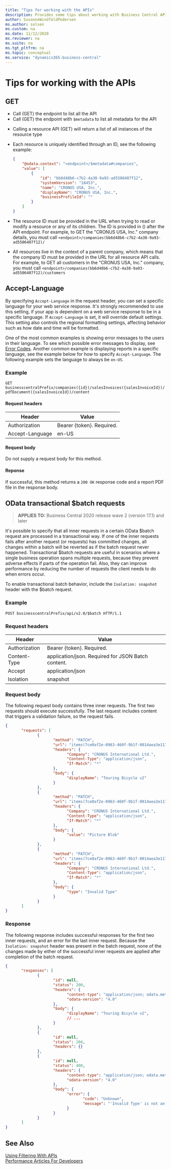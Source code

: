 ```yaml
---
title: "Tips for working with the APIs"
description: Provides some tips about working with Business Central API.
author: SusanneWindfeldPedersen
ms.author: solsen
ms.custom: na
ms.date: 11/12/2020
ms.reviewer: na
ms.suite: na
ms.tgt_pltfrm: na
ms.topic: conceptual
ms.service: "dynamics365-business-central"
---
```


# Tips for working with the APIs


## GET

+ Call (GET) the endpoint to list all the API
+ Call (GET) the endpoint with `$metadata` to list all metadata for the API

<!--
+ Call (GET) the endpoint with the `odata.track-changes` preference to obtain a [deltaLink](devenv-connect-apps-delta.md) to return the records that have changed in the data set since the last query
+ Call (GET) the endpoint with `$filter` to list all the records within the specified range by providing [Filters](devenv-connect-apps-filtering.md)
-->

+ Calling a resource API (GET) will return a list of all instances of the resource type
+ Each resource is uniquely identified through an ID, see the following example:  

    ```json
    {
        "@odata.context": "<endpoint>/$metadata#companies",
        "value": [
            {
                "id": "bb6d48b6-c7b2-4a38-9a93-ad5506407f12",
                "systemVersion": "18453",
                "name": "CRONUS USA, Inc.",
                "displayName": "CRONUS USA, Inc.",
                "businessProfileId": ""
            }
        ]
    }
    ```

+ The resource ID must be provided in the URL when trying to read or modify a resource or any of its children. The ID is provided in () after the API endpoint. For example, to GET the "CRONUS USA, Inc." company details, you must call `<endpoint>/companies(bb6d48b6-c7b2-4a38-9a93-ad5506407f12)/`
+ All resources live in the context of a parent company, which means that the company ID must be provided in the URL for all resource API calls. For example, to GET all customers in the "CRONUS USA, Inc." company, you must call `<endpoint>/companies(bb6d48b6-c7b2-4a38-9a93-ad5506407f12)/customers`

## <a name="AcceptLanguage"></a>Accept-Language

By specifying `Accept-Language` in the request header, you can set a specific language for your web service response. It's strongly recommended to use this setting, if your app is dependent on a web service response to be in a specific language. If `Accept-Language` is set, it will override default settings. This setting also controls the regional formatting settings, affecting behavior such as how date and time will be formatted.

One of the most common examples is showing error messages to the users in their language. To see which possible error messages to display, see [Error Codes](/dynamics-nav/api-reference/v2.0/dynamics_error_codes). Another common example is displaying reports in a specific language, see the example below for how to specify `Accept-Language`. The following example sets the language to always be `en-US`.

### Example

`GET businesscentralPrefix/companies({id})/salesInvoices({salesInvoiceId})/pdfDocument({salesInvoiceId})/content`

#### Request headers
|Header|Value|
|------|-----|
|Authorization  |Bearer {token}. Required. |
|Accept-Language|en-US|

#### Request body
Do not supply a request body for this method.

#### Reponse
If successful, this method returns a `200 OK` response code and a report PDF file in the response body.

## <a name="batch"></a>OData transactional $batch requests

> **APPLIES TO:** Business Central 2020 release wave 2 (version 17.1) and later

It's possible to specify that all inner requests in a certain OData $batch request are processed in a transactional way. If one of the inner requests fails after another request (or requests) has committed changes, all changes within a batch will be reverted as if the batch request never happened. Transactional $batch requests are useful in scenarios where a single business operation spans multiple requests, because they prevent adverse effects if parts of the operation fail. Also, they can improve performance by reducing the number of requests the client needs to do when errors occur.

To enable transactional batch behavior, include the `Isolation: snapshot` header with the $batch request.

### Example

```
POST businesscentralPrefix/api/v2.0/$batch HTTP/1.1
```

### Request headers

|Header|Value|
|------|-----|
|Authorization |   Bearer {token}. Required.|
|Content-Type   | application/json. Required for JSON Batch content.|
|Accept |  application/json|
|Isolation|snapshot|

### Request body

The following request body contains three inner requests. The first two requests should execute successfully. The last request  includes content that triggers a validation failure, so the request fails.

```json
{
       "requests": [
              {
                     "method": "PATCH",
                     "url": "items(7ce0af2e-0963-460f-9b1f-0014aea3e117)",
                     "headers": {
                           "Company": "CRONUS International Ltd.",
                           "Content-Type": "application/json",
                           "If-Match": "*"
                     },
                     "body": {
                           "displayName": "Touring Bicycle v2"
                     }
              },
              {
                     "method": "PATCH",
                     "url": "items(7ce0af2e-0963-460f-9b1f-0014aea3e117)/picture(7ce0af2e-0963-460f-9b1f-0014aea3e117)/contentValue",
                     "headers": {
                           "Company": "CRONUS International Ltd.",
                           "Content-Type": "application/json",
                           "If-Match": "*"
                     },
                     "body": {
                           "value": "Picture Blob"
                     }
              },      
              {
                     "method": "PATCH",
                     "url": "items(7ce0af2e-0963-460f-9b1f-0014aea3e117)",
                     "headers": {
                           "Company": "CRONUS International Ltd.",
                           "Content-Type": "application/json",
                           "If-Match": "*"
                     },
                     "body": {
                           "type": "Invalid Type"
                     }
              }
       ]
}

```

### Response

The following response includes successful responses for the first two inner requests, and an error for the last inner request. Because the `Isolation: snapshot` header was present in the batch request, none of the changes made by either of the successful inner requests are applied after completion of the batch request.

```json
{
       "responses": [
              {
                     "id": null,
                     "status": 200,
                     "headers": {
                           "content-type": "application/json; odata.metadata=minimal",
                           "odata-version": "4.0"
                     },
                     "body": {
                           "displayName": "Touring Bicycle v2",
                           // ...
                     }
              },
              {
                     "id": null,
                     "status": 204,
                     "headers": {}
              },
              {
                     "id": null,
                     "status": 400,
                     "headers": {
                           "content-type": "application/json; odata.metadata=minimal",
                           "odata-version": "4.0"
                     },
                     "body": {
                           "error": {
                                  "code": "Unknown",
                                  "message": "'Invalid Type' is not an option. The existing options are: Inventory,Service,Non-Inventory  CorrelationId:  x."
                           }
                     }
              }
       ]
}
```

## See Also
<!-- [Using Deltas With APIs](devenv-connect-apps-delta.md)-->  
[Using Filtering With APIs](devenv-connect-apps-filtering.md)  
[Performance Articles For Developers](../performance/performance-developer.md)  
